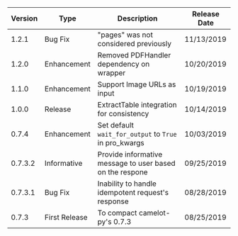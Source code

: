 | Version 	| Type 	| Description 	| Release Date 	|
|---------	|-----------------	|------------------------------------------	|--------------	|
| 1.2.1 	| Bug Fix 	| 	"pages" was not considered previously  | 11/13/2019 	|
| 1.2.0 	| Enhancement 	| 	Removed PDFHandler dependency on wrapper  | 10/20/2019 	|
| 1.1.0 	| Enhancement 	| 	Support Image URLs as input  | 10/19/2019 	|
| 1.0.0 	| Release 	| 	ExtractTable integration for consistency  | 10/14/2019 	|
| 0.7.4 	| Enhancement 	| Set default `wait_for_output` to `True` in pro_kwargs  | 10/03/2019 	|
| 0.7.3.2 	| Informative 	| Provide informative message to user based on the respone 	| 09/25/2019 	|
| 0.7.3.1 	| Bug Fix 	| Inability to handle idempotent request's response 	| 08/28/2019 	|
| 0.7.3 	| First Release 	| To compact camelot-py's 0.7.3 	| 08/25/2019 	|